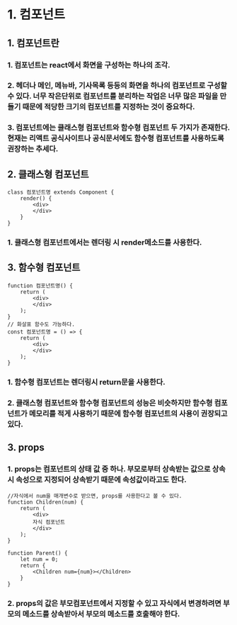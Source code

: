 # 1. 컴포넌트
## 1. 컴포넌트란
### 1. 컴포넌트는 react에서 화면을 구성하는 하나의 조각.
### 2. 헤더나 메인, 메뉴바, 기사목록 등등의 화면을 하나의 컴포넌트로 구성할 수 있다. 너무 작은단위로 컴포넌트를 분리하는 작업은 너무 많은 파일을 만들기 때문에 적당한 크기의 컴포넌트를 지정하는 것이 중요하다.
### 3. 컴포넌트에는 클래스형 컴포넌트와 함수형 컴포넌트 두 가지가 존재한다. 현재는 리액트 공식사이트나 공식문서에도 함수형 컴포넌트를 사용하도록 권장하는 추세다.


## 2. 클래스형 컴포넌트
```
class 컴포넌트명 extends Component {
    render() {
        <div>
        </div>
    }
}
```
### 1. 클래스형 컴포넌트에서는 렌더링 시 render메소드를 사용한다.

## 3. 함수형 컴포넌트
```
function 컴포넌트명() {
    return (
        <div>
        </div>
    );
}
// 화살표 함수도 가능하다.
const 컴포넌트명 = () => {
    return (
        <div>
        </div>
    );
}
```

### 1. 함수형 컴포넌트는 렌더링시 return문을 사용한다.
### 2. 클래스형 컴포넌트와 함수형 컴포넌트의 성능은 비슷하지만 함수형 컴포넌트가 메모리를 적게 사용하기 때문에 함수형 컴포넌트의 사용이 권장되고 있다.


## 3. props
### 1. props는 컴포넌트의 상태 값 중 하나. 부모로부터 상속받는 값으로 상속 시 속성으로 지정되어 상속받기 때문에 속성값이라고도 한다.
```
//자식에서 num을 매개변수로 받으면, props를 사용한다고 볼 수 있다.
function Children(num) {
    return (
        <div>
        자식 컴포넌트
        </div>
    );
}

function Parent() {
    let num = 0;
    return {
        <Children num={num}></Children>
    }
}
```
### 2. props의 값은 부모컴포넌트에서 지정할 수 있고 자식에서 변경하려면 부모의 메소드를 상속받아서 부모의 메소드를 호출해야 한다.

